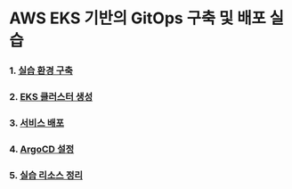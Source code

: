# AWS EKS 기반의 GitOps 구축 및 배포 실습

### 1. [실습 환경 구축](https://github.com/seochan2/amazon-eks-gitops-hands-on/blob/main/docs/setting.md)
### 2. [EKS 클러스터 생성](https://github.com/seochan2/amazon-eks-gitops-hands-on/blob/main/docs/eks-cluster.md)
### 3. [서비스 배포](https://github.com/seochan2/amazon-eks-gitops-hands-on/blob/main/docs/service.md)
### 4. [ArgoCD 설정](https://github.com/seochan2/amazon-eks-gitops-hands-on/blob/main/docs/argocd.md)
### 5. [실습 리소스 정리](https://github.com/seochan2/amazon-eks-hands-on/blob/main/docs/cleanup.md)
